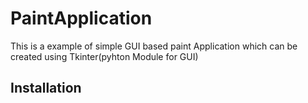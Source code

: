 # PaintApplication
 This is a example of simple GUI based paint Application which can be created using Tkinter(pyhton Module for GUI)
 ## Installation
 
